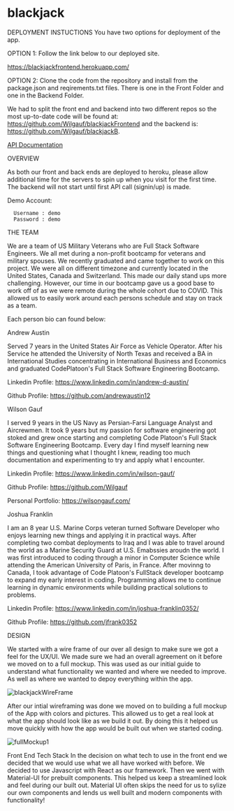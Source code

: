 # blackjack

DEPLOYMENT INSTUCTIONS
You have two options for deployment of the app. 

OPTION 1:
Follow the link below to our deployed site.

https://blackjackfrontend.herokuapp.com/

OPTION 2:
Clone the code from the repository and install from the package.json and reqirements.txt files. There is one in the Front Folder and one in the Backend Folder.

We had to split the front end and backend into two different repos so the most up-to-date code will be found at: https://github.com/Wilgauf/blackjackFrontend
and the backend is: https://github.com/Wilgauf/blackjackB.

[API Documentation](https://github.com/Wilgauf/blackjack/tree/main/backend/blackjackB)

OVERVIEW

As both our front and back ends are deployed to heroku, please allow additional time for the servers to spin up when you visit for the first time. The backend will not start until first API call (signin/up) is made.

Demo Account:
```
  Username : demo
  Password : demo
```

THE TEAM

We are a team of US Military Veterans who are Full Stack Software Engineers. We all met during a non-profit bootcamp for veterans and military spouses. We recently graduated and came together to work on this project. We were all on different timezone and currently located in the United States, Canada and Switzerland. This made our daily stand ups more challenging. However, our time in our bootcamp gave us a good base to work off of as we were remote during the whole cohort due to COVID. This allowed us to easily work around each persons schedule and stay on track as a team. 

Each person bio can found below:

Andrew Austin

Served 7 years in the United States Air Force as Vehicle Operator. After his Service he attended the University of North Texas and received a BA in International Studies concentrating in International Business and Economics and graduated CodePlatoon's Full Stack Software Engineering Bootcamp.

Linkedin Profile:
https://www.linkedin.com/in/andrew-d-austin/

Github Profile:
https://github.com/andrewaustin12

Wilson Gauf

I served 9 years in the US Navy as Persian-Farsi Language Analyst and Aircrewmen. It took 9 years but my passion for software engineering got stoked and grew once starting and completing Code Platoon's Full Stack Software Engineering Bootcamp. Every day I find myself learning new things and questioning what I thought I knew, reading too much documentation and experimenting to try and apply what I encounter.

Linkedin Profile:
https://www.linkedin.com/in/wilson-gauf/

Github Profile:
https://github.com/Wilgauf

Personal Portfolio:
https://wilsongauf.com/

Joshua Franklin

I am an 8 year U.S. Marine Corps veteran turned Software Developer who enjoys learning new things and applying it in practical ways. After completing two combat deployments to Iraq and I was able to travel around the world as a Marine Security Guard at U.S. Emabssies aroudn the world. I was first introduced to coding through a minor in Computer Science while attending the American University of Paris, in France. After movinng to Canada, I took advantage of Code Platoon's FullStack developer bootcamp to expand my early interest in coding. Programming allows me to continue learning in dynamic environments while building practical solutions to problems.

Linkedin Profile:
https://www.linkedin.com/in/joshua-franklin0352/

Github Profile:
https://github.com/jfrank0352

DESIGN

We started with a wire frame of our over all design to make sure we got a feel for the UX/UI. We made sure we had an overall agreement on it before we moved on to a full mockup. This was used as our initial guide to understand what functionality we wanted and where we needed to improve. As well as where we wanted to depoy everything within the app. 

![blackjackWireFrame](https://user-images.githubusercontent.com/60279881/127741562-e684e3d7-a6c6-42bd-996a-c59b1cd6653b.png)


After our intial wireframing was done we moved on to building a full mockup of the App with colors and pictures. This allowed us to get a real look at what the app should look like as we build it out. By doing this it helped us move quickly with how the app would be built out when we started coding.

![fullMockup1](https://user-images.githubusercontent.com/60279881/127741708-b027d03c-ade4-4251-a384-8fd72f060d97.png)

Front End Tech Stack
In the decision on what tech to use in the front end we decided that we would use what we all have worked with before. We decided to use Javascript with React as our framework. Then we went with Material-UI for prebuilt components. This helped us keep a streamlined look and feel during our built out. Material UI often skips the need for us to sylize our own components and lends us well built and modern components with functionality!


